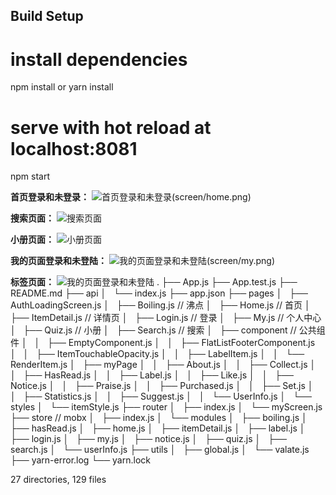 
## Build Setup

# install dependencies
npm install or yarn install

# serve with hot reload at localhost:8081
npm start

**首页登录和未登录：**
![首页登录和未登录](screen/home1.png)(screen/home.png)

**搜索页面：**
![搜索页面](screen/search.png)

**小册页面：**
![小册页面](screen/xc.png)

**我的页面登录和未登陆：**
![我的页面登录和未登陆](screen/mylogin.png)(screen/my.png)

**标签页面：**
![我的页面登录和未登陆](screen/bq.png)
.
├── App.js
├── App.test.js
├── README.md
├── api
│   └── index.js
├── app.json
├── pages
│   ├── AuthLoadingScreen.js
│   ├── Boiling.js // 沸点
│   ├── Home.js // 首页
│   ├── ItemDetail.js // 详情页
│   ├── Login.js // 登录
│   ├── My.js // 个人中心
│   ├── Quiz.js // 小册
│   ├── Search.js // 搜索
│   ├── component // 公共组件
│   │   ├── EmptyComponent.js
│   │   ├── FlatListFooterComponent.js
│   │   ├── ItemTouchableOpacity.js
│   │   ├── LabelItem.js
│   │   └── RenderItem.js
│   ├── myPage
│   │   ├── About.js
│   │   ├── Collect.js
│   │   ├── HasRead.js
│   │   ├── Label.js
│   │   ├── Like.js
│   │   ├── Notice.js
│   │   ├── Praise.js
│   │   ├── Purchased.js
│   │   ├── Set.js
│   │   ├── Statistics.js
│   │   ├── Suggest.js
│   │   └── UserInfo.js
│   └── styles
│       └── itemStyle.js
├── router
│   ├── index.js
│   └── myScreen.js
├── store // mobx
│   ├── index.js
│   └── modules
│       ├── boiling.js
│       ├── hasRead.js
│       ├── home.js
│       ├── itemDetail.js
│       ├── label.js
│       ├── login.js
│       ├── my.js
│       ├── notice.js
│       ├── quiz.js
│       ├── search.js
│       └── userInfo.js
├── utils
│   ├── global.js
│   └── valate.js
├── yarn-error.log
└── yarn.lock

27 directories, 129 files
